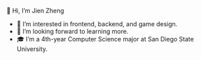 👋 Hi, I’m Jien Zheng
- 👀 I’m interested in frontend, backend, and game design.
- 💪 I’m looking forward to learning more.
- 🎓 I’m a 4th-year Computer Science major at San Diego State University.

<!--
**jienzheng/jienzheng** is a ✨ _special_ ✨ repository because its `README.md` (this file) appears on your GitHub profile.

Here are some ideas to get you started:

- 👀 I’m interested in ...
- 🌱 I’m currently learning ...
- 🔭 I’m currently working on ...
- 🌱 I’m currently learning ...
- 👯 I’m looking to collaborate on ...
- 🤔 I’m looking for help with ...
- 💬 Ask me about ...
- 📫 How to reach me: ...
- 😄 Pronouns: ...
- ⚡ Fun fact: ...
-->
